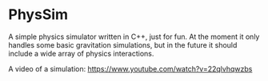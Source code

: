 # PhysSim

A simple physics simulator written in C++, just for fun. At the moment it only handles some basic gravitation simulations, but in the future it should include a wide array of physics interactions.

A video of a simulation: https://www.youtube.com/watch?v=22qlvhqwzbs
